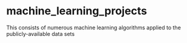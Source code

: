# machine_learning_projects
This consists of numerous machine learning algorithms applied to the publicly-available data sets
